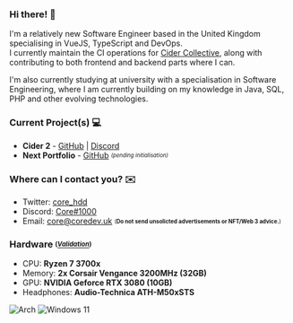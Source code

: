 [tw]: https://twitter.com/core_hdd
[disc]: https://discord.com/users/546426958465073163
[mail]: mailto:core@coredev-uk

<!-- Projects -->
[c-disc]: https://discord.gg/applemusic
[c1]: https://github.com/ciderapp/Cider
[org]: https://github.com/ciderapp
[next]: https://github.com/coredev-uk/coredev.uk-next

### Hi there! 👋
I'm a relatively new Software Engineer based in the United Kingdom specialising in VueJS, TypeScript and DevOps. <br>
I currently maintain the CI operations for [Cider Collective][org], along with contributing to both frontend and backend parts where I can.

I'm also currently studying at university with a specialisation in Software Engineering, where I am currently building on my knowledge in Java, SQL, PHP and other evolving technologies.  

### Current Project(s) 💻
+ **Cider 2** - [GitHub][c1] | [Discord][c-disc]
+ **Next Portfolio** - [GitHub][next] <sub><sup>*(pending initialisation)*</sup></sub>

### Where can I contact you? ✉️
+ Twitter: [core_hdd][tw]
+ Discord: [Core#1000][disc]
+ Email: [core@coredev.uk][mail] <sub><sup>(**Do not send unsolicted advertisements or NFT/Web 3 advice.**)</sub></sup>

### Hardware <sub><sup>(*[Validation](http://www.3dmark.com/spy/32081645)*)</sup></sub>
* CPU: **Ryzen 7 3700x**
* Memory: **2x Corsair Vengance 3200MHz (32GB)**
* GPU: **NVIDIA Geforce RTX 3080 (10GB)**
* Headphones: **Audio-Technica ATH-M50xSTS**

![Arch](https://img.shields.io/badge/Arch%20Linux-1793D1?logo=arch-linux&logoColor=fff&style=for-the-badge) 
![Windows 11](https://img.shields.io/badge/Windows%2011-%230079d5.svg?style=for-the-badge&logo=Windows%2011&logoColor=white)

<!-- tyvm crypto :) -->

